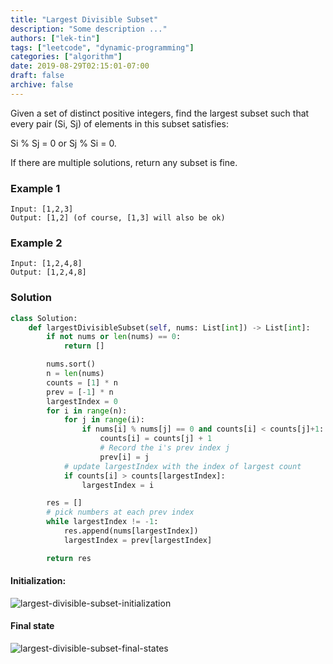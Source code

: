 ```yaml
---
title: "Largest Divisible Subset"
description: "Some description ..."
authors: ["lek-tin"]
tags: ["leetcode", "dynamic-programming"]
categories: ["algorithm"]
date: 2019-08-29T02:15:01-07:00
draft: false
archive: false
---
```

Given a set of distinct positive integers, find the largest subset such that every pair (Si, Sj) of elements in this subset satisfies:

Si % Sj = 0 or Sj % Si = 0.

If there are multiple solutions, return any subset is fine.

### Example 1
```
Input: [1,2,3]
Output: [1,2] (of course, [1,3] will also be ok)
```
### Example 2
```
Input: [1,2,4,8]
Output: [1,2,4,8]
```
### Solution
```python
class Solution:
    def largestDivisibleSubset(self, nums: List[int]) -> List[int]:
        if not nums or len(nums) == 0:
            return []

        nums.sort()
        n = len(nums)
        counts = [1] * n
        prev = [-1] * n
        largestIndex = 0
        for i in range(n):
            for j in range(i):
                if nums[i] % nums[j] == 0 and counts[i] < counts[j]+1:
                    counts[i] = counts[j] + 1
                    # Record the i's prev index j
                    prev[i] = j
            # update largestIndex with the index of largest count
            if counts[i] > counts[largestIndex]:
                largestIndex = i

        res = []
        # pick numbers at each prev index
        while largestIndex != -1:
            res.append(nums[largestIndex])
            largestIndex = prev[largestIndex]

        return res
```
#### Initialization:
![largest-divisible-subset-initialization](/img/post/largest-divisible-subset-initialization.jpg)
#### Final state
![largest-divisible-subset-final-states](/img/post/largest-divisible-subset-final-states.jpg)